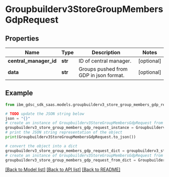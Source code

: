 # Groupbuilderv3StoreGroupMembersGdpRequest


## Properties

Name | Type | Description | Notes
------------ | ------------- | ------------- | -------------
**central_manager_id** | **str** | ID of central manager. | [optional] 
**data** | **str** | Groups pushed from GDP in json format. | [optional] 

## Example

```python
from ibm_gdsc_sdk_saas.models.groupbuilderv3_store_group_members_gdp_request import Groupbuilderv3StoreGroupMembersGdpRequest

# TODO update the JSON string below
json = "{}"
# create an instance of Groupbuilderv3StoreGroupMembersGdpRequest from a JSON string
groupbuilderv3_store_group_members_gdp_request_instance = Groupbuilderv3StoreGroupMembersGdpRequest.from_json(json)
# print the JSON string representation of the object
print(Groupbuilderv3StoreGroupMembersGdpRequest.to_json())

# convert the object into a dict
groupbuilderv3_store_group_members_gdp_request_dict = groupbuilderv3_store_group_members_gdp_request_instance.to_dict()
# create an instance of Groupbuilderv3StoreGroupMembersGdpRequest from a dict
groupbuilderv3_store_group_members_gdp_request_from_dict = Groupbuilderv3StoreGroupMembersGdpRequest.from_dict(groupbuilderv3_store_group_members_gdp_request_dict)
```
[[Back to Model list]](../README.md#documentation-for-models) [[Back to API list]](../README.md#documentation-for-api-endpoints) [[Back to README]](../README.md)


